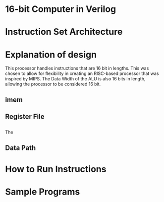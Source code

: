 # 16-bit Computer in Verilog
# Instruction Set Architecture

# Explanation of design
This processor handles instructions that are 16 bit in lengths. This was chosen to allow for flexibility in creating an RISC-based processor that was inspired by MIPS. The Data Width of the ALU is also 16 bits in length, allowing the processor to be considered 16 bit. 
## imem
## Register File
## 
The 
## Data Path
## 

# How to Run Instructions

# Sample Programs
